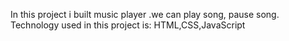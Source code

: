In this project i built music player .we can play song, pause song.
Technology used in this project is:
HTML,CSS,JavaScript
